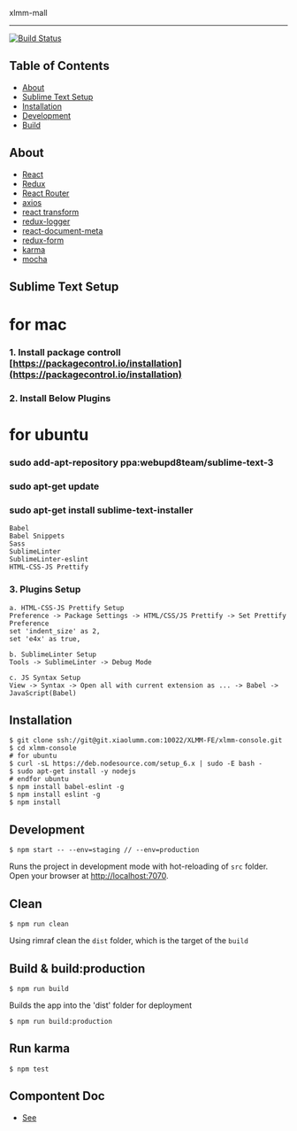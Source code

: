 xlmm-mall
_______________________

[![Build Status](http://git.xiaolumm.com:8000/api/badges/XLMM-FE/xlmm-console/status.svg)](http://git.xiaolumm.com:8000/XLMM-FE/xlmm-console)

## Table of Contents

- [About](#about)
- [Sublime Text Setup](#about)
- [Installation](#installation)
- [Development](#development)
- [Build](#build--buildproduction)

## About
- [React](https://github.com/facebook/react)
- [Redux](https://github.com/gaearon/redux)
- [React Router](https://github.com/rackt/react-router)
- [axios](https://github.com/mzabriskie/axios)
- [react transform](https://github.com/gaearon/react-transform)
- [redux-logger](https://github.com/fcomb/redux-logger)
- [react-document-meta](https://github.com/kodyl/react-document-meta)
- [redux-form](https://github.com/erikras/redux-form)
- [karma](https://github.com/karma-runner/karma)
- [mocha](https://github.com/mochajs/mocha)

## Sublime Text Setup
# for mac
### 1. Install package controll [https://packagecontrol.io/installation](https://packagecontrol.io/installation)
### 2. Install Below Plugins
# for ubuntu
### sudo add-apt-repository ppa:webupd8team/sublime-text-3
### sudo apt-get update
### sudo apt-get install sublime-text-installer
```
Babel
Babel Snippets
Sass
SublimeLinter
SublimeLinter-eslint
HTML-CSS-JS Prettify
``` 
### 3. Plugins Setup
```text
a. HTML-CSS-JS Prettify Setup
Preference -> Package Settings -> HTML/CSS/JS Prettify -> Set Prettify Preference
set 'indent_size' as 2,
set 'e4x' as true, 

b. SublimeLinter Setup
Tools -> SublimeLinter -> Debug Mode

c. JS Syntax Setup
View -> Syntax -> Open all with current extension as ... -> Babel -> JavaScript(Babel)
```
## Installation
```shell
$ git clone ssh://git@git.xiaolumm.com:10022/XLMM-FE/xlmm-console.git
$ cd xlmm-console
# for ubuntu
$ curl -sL https://deb.nodesource.com/setup_6.x | sudo -E bash -
$ sudo apt-get install -y nodejs
# endfor ubuntu
$ npm install babel-eslint -g
$ npm install eslint -g
$ npm install
```

## Development
```
$ npm start -- --env=staging // --env=production
```
Runs the project in development mode with hot-reloading of `src` folder.
Open your browser at [http://localhost:7070](http://localhost:7070).

## Clean
```
$ npm run clean
```
Using rimraf clean the `dist` folder, which is the target of the `build`

## Build & build:production
```
$ npm run build
```
Builds the app into the 'dist' folder for deployment
```
$ npm run build:production
```
## Run karma
```
$ npm test
```

## Compontent Doc
- [See](http://ant.design/docs/react/introduce)
